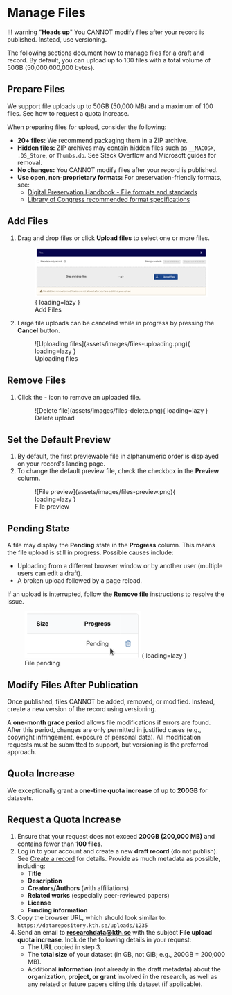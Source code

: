 # Manage Files

!!! warning "**Heads up**"
     You CANNOT modify files after your record is published. Instead, use versioning.

The following sections document how to manage files for a draft and record. By default, you can upload up to 100 files with a total volume of 50GB (50,000,000,000 bytes).

## Prepare Files

We support file uploads up to 50GB (50,000 MB) and a maximum of 100 files. See how to request a quota increase.

When preparing files for upload, consider the following:

- **20+ files:** We recommend packaging them in a ZIP archive.
- **Hidden files:** ZIP archives may contain hidden files such as `__MACOSX`, `.DS_Store`, or `Thumbs.db`. See Stack Overflow and Microsoft guides for removal.
- **No changes:** You CANNOT modify files after your record is published.
- **Use open, non-proprietary formats:** For preservation-friendly formats, see:
  - [Digital Preservation Handbook - File formats and standards](https://www.dpconline.org/handbook/technical-solutions-and-tools/file-formats-and-standards)
  - [Library of Congress recommended format specifications](https://www.loc.gov/preservation/resources/rfs/index.html)

## Add Files

1. Drag and drop files or click **Upload files** to select one or more files.
        <figure markdown="span">
        ![Add files](assets/images/files-add.png){ loading=lazy }
        <figcaption>Add Files</figcaption>
        </figure>
2. Large file uploads can be canceled while in progress by pressing the **Cancel** button.
    <figure markdown="span">
        ![Uploading files](assets/images/files-uploading.png){ loading=lazy }
        <figcaption>Uploading files</figcaption>
    </figure>

## Remove Files

1. Click the **-** icon to remove an uploaded file.
    <figure markdown="span">
    ![Delete file](assets/images/files-delete.png){ loading=lazy }
    <figcaption>Delete upload</figcaption>
    </figure>

## Set the Default Preview

1. By default, the first previewable file in alphanumeric order is displayed on your record's landing page.
2. To change the default preview file, check the checkbox in the **Preview** column.
    <figure markdown="span">
    ![File preview](assets/images/files-preview.png){ loading=lazy }
    <figcaption>File preview</figcaption>
    </figure>

## Pending State

A file may display the **Pending** state in the **Progress** column. This means the file upload is still in progress. Possible causes include:

- Uploading from a different browser window or by another user (multiple users can edit a draft).
- A broken upload followed by a page reload.

If an upload is interrupted, follow the **Remove file** instructions to resolve the issue.
    <figure markdown="span">
    ![File pending](assets/images/files-pending.png){ loading=lazy }
    <figcaption>File pending</figcaption>
    </figure>

## Modify Files After Publication

Once published, files CANNOT be added, removed, or modified. Instead, create a new version of the record using versioning.

A **one-month grace period** allows file modifications if errors are found. After this period, changes are only permitted in justified cases (e.g., copyright infringement, exposure of personal data). All modification requests must be submitted to support, but versioning is the preferred approach.

## Quota Increase

We exceptionally grant a **one-time quota increase** of up to **200GB** for datasets.

## Request a Quota Increase

1. Ensure that your request does not exceed **200GB (200,000 MB)** and contains fewer than **100 files**.
2. Log in to your account and create a new **draft record** (do not publish). See [Create a record](./create_new_upload.md) for details. Provide as much metadata as possible, including:
    - **Title**
    - **Description**
    - **Creators/Authors** (with affiliations)
    - **Related works** (especially peer-reviewed papers)
    - **License**
    - **Funding information**
3. Copy the browser URL, which should look similar to:
   `https://datarepository.kth.se/uploads/1235`
4. Send an email to **<researchdata@kth.se>** with the subject **File upload quota increase**. Include the following details in your request:
    - The **URL** copied in step 3.
    - The **total size** of your dataset (in GB, not GiB; e.g., 200GB = 200,000 MB).
    - Additional **information** (not already in the draft metadata) about the **organization, project, or grant** involved in the research, as well as any related or future papers citing this dataset (if applicable).
